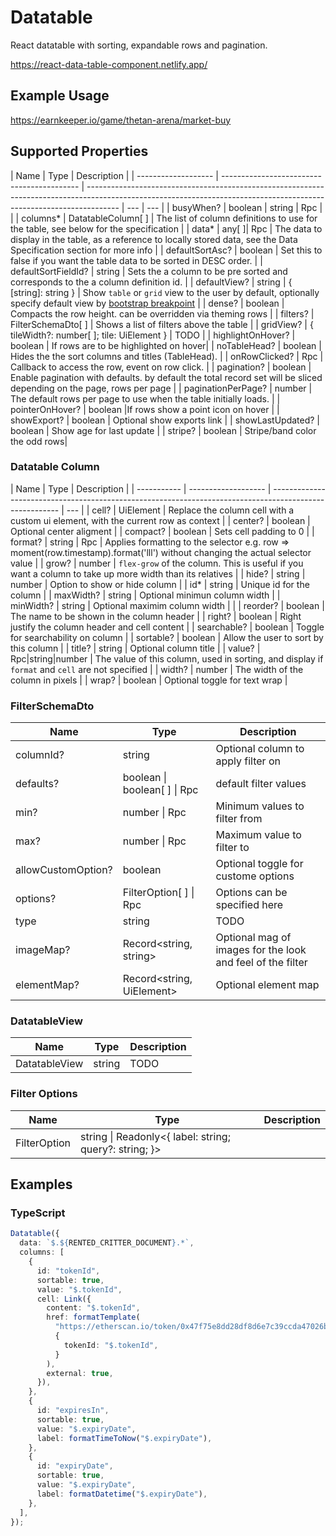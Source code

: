 # Datatable

React datatable with sorting, expandable rows and pagination.

<https://react-data-table-component.netlify.app/>

## Example Usage

<https://earnkeeper.io/game/thetan-arena/market-buy>

## Supported Properties

| Name                | Type                                       | Description                                                                                                                                                          |
| ------------------- | ------------------------------------------ | -------------------------------------------------------------------------------------------------------------------------------------------------------------------- | --- | --- |
| busyWhen?           | boolean                                    | string                                                                                                                                                               | Rpc |     |
| columns\*           | DatatableColumn\[ ]                        | The list of column definitions to use for the table, see below for the specification                                                                                 |
| data\*              | any[ ]\| Rpc                               | The data to display in the table, as a reference to locally stored data, see the Data Specification section for more info                                            |
| defaultSortAsc?     | boolean                                    | Set this to false if you want the table data to be sorted in DESC order.                                                                                             |
| defaultSortFieldId? | string                                     | Sets the a column to be pre sorted and corresponds to the a column definition id.                                                                                    |
| defaultView?        | string \| { [string]: string }             | Show `table` or `grid` view to the user by default, optionally specify default view by [bootstrap breakpoint](https://getbootstrap.com/docs/5.0/layout/breakpoints/) |
| dense?              | boolean                                    | Compacts the row height. can be overridden via theming rows |
| filters?            | FilterSchemaDto[ ]                         | Shows a list of filters above the table                                                                                                                              |
| gridView?           | { tileWidth?: number[ ]; tile: UiElement } | TODO                                                                                                                                                                 |
| highlightOnHover?   | boolean                                    | If rows are to be highlighted on hover|
| noTableHead?        | boolean                                    | Hides the the sort columns and titles (TableHead).   |
| onRowClicked?       | Rpc                                        | Callback to access the row, event on row click.      |
| pagination?         | boolean                                    | Enable pagination with defaults. by default the total record set will be sliced depending on the page, rows per page  |
| paginationPerPage?  | number                                     | The default rows per page to use when the table initially loads.                                                                                                     |
| pointerOnHover?     | boolean                                    |If rows show a point icon on hover   |
| showExport?         | boolean                                    | Optional show exports link                                                                                                                                           |
| showLastUpdated?    | boolean                                    | Show age for last update                                                                                                                                             |
| stripe?             | boolean                                    | Stripe/band color the odd rows|

### Datatable Column

| Name        | Type                | Description                                                                                             |
| ----------- | ------------------- | ------------------------------------------------------------------------------------------------------- | --- |
| cell?       | UiElement           | Replace the column cell with a custom ui element, with the current row as context                       |
| center?     | boolean             | Optional center aligment                                                                                |
| compact?    | boolean             | Sets cell padding to 0 |
| format?     | string \| Rpc       | Applies formatting to the selector e.g. row => moment(row.timestamp).format('lll') without changing the actual selector value |
| grow?       | number              | `flex-grow` of the column. This is useful if you want a column to take up more width than its relatives |
| hide?       | string \| number    | Option to show or hide column                                                                           |
| id\*        | string              | Unique id for the column                                                                                |
| maxWidth?   | string              | Optional minimun column width                                                                           |
| minWidth?   | string              | Optional maximim column width                                                                           |     |
| reorder?    | boolean             | The name to be shown in the column header                                                               |
| right?      | boolean             | Right justify the column header and cell content                                                        |
| searchable? | boolean             | Toggle for searchability on column                                                                      |
| sortable?   | boolean             | Allow the user to sort by this column                                                                   |
| title?      | string              | Optional column title                                                                                   |
| value?      | Rpc\|string\|number | The value of this column, used in sorting, and display if `format` and `cell` are not specified         |
| width?      | number              | The width of the column in pixels                                                                       |
| wrap?       | boolean             | Optional toggle for text wrap                                                                           |

### FilterSchemaDto

| Name               | Type                         | Description                                                |
| ------------------ | ---------------------------- | ---------------------------------------------------------- |
| columnId?          | string                       | Optional column to apply filter on                         |
| defaults?          | boolean \| boolean[ ] \| Rpc | default filter values                                      |
| min?               | number \| Rpc                | Minimum values to filter from                              |
| max?               | number \| Rpc                | Maximum value to filter to                                 |
| allowCustomOption? | boolean                      | Optional toggle for custome options                        |
| options?           | FilterOption[ ] \| Rpc       | Options can be specified here                              |
| type               | string                       | TODO                                                       |
| imageMap?          | Record<string, string>       | Optional mag of images for the look and feel of the filter |
| elementMap?        | Record<string, UiElement>    | Optional element map                                       |

### DatatableView

| Name          | Type               | Description |
| ------------- | ------------------ | ----------- |
| DatatableView | string             | TODO        |

### Filter Options

| Name         | Type                                                   | Description |
| ------------ | ------------------------------------------------------ | ----------- |
| FilterOption | string \| Readonly<{ label: string; query?: string; }> |             |

## Examples

### TypeScript

```typescript
Datatable({
  data: `$.${RENTED_CRITTER_DOCUMENT}.*`,
  columns: [
    {
      id: "tokenId",
      sortable: true,
      value: "$.tokenId",
      cell: Link({
        content: "$.tokenId",
        href: formatTemplate(
          "https://etherscan.io/token/0x47f75e8dd28df8d6e7c39ccda47026b0dca99043?a={{ tokenId }}",
          {
            tokenId: "$.tokenId",
          }
        ),
        external: true,
      }),
    },
    {
      id: "expiresIn",
      sortable: true,
      value: "$.expiryDate",
      label: formatTimeToNow("$.expiryDate"),
    },
    {
      id: "expiryDate",
      sortable: true,
      value: "$.expiryDate",
      label: formatDatetime("$.expiryDate"),
    },
  ],
});
```
